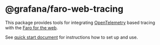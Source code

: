 # @grafana/faro-web-tracing

This package provides tools for integrating [OpenTelemetry][opentelemetry-js] based tracing with the
[Faro for the web][faro-web-sdk-package].

See [quick start document][quick-start] for instructions how to set up and use.

[faro-web-sdk-package]: https://github.com/grafana/faro-web-sdk/tree/main/packages/web-sdk
[opentelemetry-js]: https://opentelemetry.io/docs/instrumentation/js/
[quick-start]: https://github.com/grafana/faro-web-sdk/blob/main/docs/sources/tutorials/quick-start-browser.md
